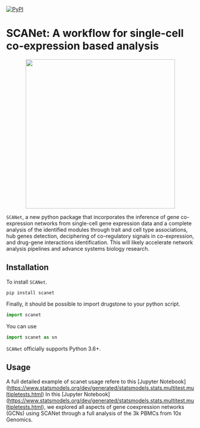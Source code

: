 [![PyPI](https://img.shields.io/pypi/v/scanpy?logo=PyPI)](https://test.pypi.org/project/scanet/)




# SCANet: A workflow for single-cell co-expression based analysis 

<p align="center">
  <img src="https://github.com/oubounyt/SCAn/blob/main/logo_.png" width="400"/>
</p>

`SCANet`, a new python package that incorporates the inference of gene co-expression networks from single-cell gene expression data and a complete analysis of the identified modules through trait and cell type associations, hub genes detection, deciphering of co-regulatory signals in co-expression, and drug-gene interactions identification. This will likely accelerate network analysis pipelines and advance systems biology research.


## Installation

To install `SCANet`.
```console
pip install scanet
```
Finally, it should be possible to import drugstone to your python script.
````python
import scanet
````
You can use 
```python
import scanet as sn
```

`SCANet` officially supports Python 3.6+.

## Usage

A full detailed example of scanet usage refere to this [Jupyter Notebook] (https://www.statsmodels.org/dev/generated/statsmodels.stats.multitest.multipletests.html)
In this [Jupyter Notebook] (https://www.statsmodels.org/dev/generated/statsmodels.stats.multitest.multipletests.html), we explored all aspects of gene coexpression networks (GCNs) using SCANet through a full analysis of the 3k PBMCs from 10x Genomics.
